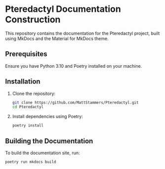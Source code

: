 # Pteredactyl Documentation Construction

This repository contains the documentation for the Pteredactyl project, built using MkDocs and the Material for MkDocs theme.

## Prerequisites

Ensure you have Python 3.10 and Poetry installed on your machine.

## Installation

1. Clone the repository:
    ```bash
    git clone https://github.com/MattStammers/Pteredactyl.git
    cd Pteredactyl
    ```

2. Install dependencies using Poetry:
    ```bash
    poetry install
    ```

## Building the Documentation

To build the documentation site, run:
```bash
poetry run mkdocs build
